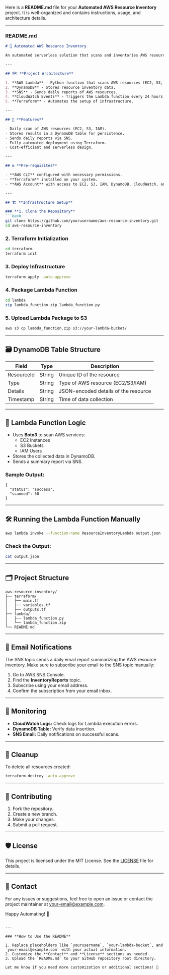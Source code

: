 Here is a **README.md** file for your **Automated AWS Resource Inventory** project. It is well-organized and contains instructions, usage, and architecture details.

---

### **README.md**

```markdown
# 🚀 Automated AWS Resource Inventory

An automated serverless solution that scans and inventories AWS resources (EC2, S3, IAM) daily, stores the data in DynamoDB, and sends notifications via SNS. The entire infrastructure is managed using Terraform, ensuring consistent and reproducible deployments.

---

## 🗺️ **Project Architecture**

1. **AWS Lambda** - Python function that scans AWS resources (EC2, S3, IAM) using Boto3.
2. **DynamoDB** - Stores resource inventory data.
3. **SNS** - Sends daily reports of AWS resources.
4. **CloudWatch Events** - Triggers the Lambda function every 24 hours.
5. **Terraform** - Automates the setup of infrastructure.

---

## 📝 **Features**

- Daily scan of AWS resources (EC2, S3, IAM).
- Stores results in a DynamoDB table for persistence.
- Sends daily reports via SNS.
- Fully automated deployment using Terraform.
- Cost-efficient and serverless design.

---

## ⚙️ **Pre-requisites**

- **AWS CLI** configured with necessary permissions.
- **Terraform** installed on your system.
- **AWS Account** with access to EC2, S3, IAM, DynamoDB, CloudWatch, and SNS.

---

## 🏗️ **Infrastructure Setup**

### **1. Clone the Repository**
```bash
git clone https://github.com/yourusername/aws-resource-inventory.git
cd aws-resource-inventory
```

### **2. Terraform Initialization**
```bash
cd terraform
terraform init
```

### **3. Deploy Infrastructure**
```bash
terraform apply -auto-approve
```

### **4. Package Lambda Function**
```bash
cd lambda
zip lambda_function.zip lambda_function.py
```

### **5. Upload Lambda Package to S3**
```bash
aws s3 cp lambda_function.zip s3://your-lambda-bucket/
```

---

## 🗃️ **DynamoDB Table Structure**

| Field       | Type    | Description                 |
|------------|---------|-----------------------------|
| ResourceId | String  | Unique ID of the resource     |
| Type       | String  | Type of AWS resource (EC2/S3/IAM) |
| Details    | String  | JSON-encoded details of the resource |
| Timestamp  | String  | Time of data collection       |

---

## 📝 **Lambda Function Logic**

- Uses **Boto3** to scan AWS services:
  - EC2 Instances
  - S3 Buckets
  - IAM Users
- Stores the collected data in DynamoDB.
- Sends a summary report via SNS.

### **Sample Output:**
```
{
  "status": "success",
  "scanned": 50
}
```

---

## 🛠️ **Running the Lambda Function Manually**
```bash
aws lambda invoke --function-name ResourceInventoryLambda output.json
```

### **Check the Output:**
```bash
cat output.json
```

---

## 🗂️ **Project Structure**

```
aws-resource-inventory/
├── terraform/
│   ├── main.tf
│   ├── variables.tf
│   ├── outputs.tf
├── lambda/
│   ├── lambda_function.py
│   └── lambda_function.zip
└── README.md
```

---

## 📧 **Email Notifications**

The SNS topic sends a daily email report summarizing the AWS resource inventory. Make sure to subscribe your email to the SNS topic manually:
1. Go to AWS SNS Console.
2. Find the **InventoryReports** topic.
3. Subscribe using your email address.
4. Confirm the subscription from your email inbox.

---

## 🌟 **Monitoring**

- **CloudWatch Logs:** Check logs for Lambda execution errors.
- **DynamoDB Table:** Verify data insertion.
- **SNS Email:** Daily notifications on successful scans.

---

## 🧹 **Cleanup**

To delete all resources created:
```bash
terraform destroy -auto-approve
```

---

## 📝 **Contributing**

1. Fork the repository.
2. Create a new branch.
3. Make your changes.
4. Submit a pull request.

---

## 🛡️ **License**

This project is licensed under the MIT License. See the [LICENSE](LICENSE) file for details.

---

## 📧 **Contact**

For any issues or suggestions, feel free to open an issue or contact the project maintainer at [your-email@example.com](mailto:your-email@example.com).

Happy Automating! 🎉
```

---

### **How to Use the README**

1. Replace placeholders like `yourusername`, `your-lambda-bucket`, and `your-email@example.com` with your actual information.
2. Customize the **Contact** and **License** sections as needed.
3. Upload the `README.md` to your GitHub repository root directory.

Let me know if you need more customization or additional sections! 🚀